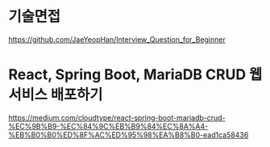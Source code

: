 # 기술면접

https://github.com/JaeYeopHan/Interview_Question_for_Beginner

# React, Spring Boot, MariaDB CRUD 웹 서비스 배포하기

https://medium.com/cloudtype/react-spring-boot-mariadb-crud-%EC%9B%B9-%EC%84%9C%EB%B9%84%EC%8A%A4-%EB%B0%B0%ED%8F%AC%ED%95%98%EA%B8%B0-ead1ca58436
